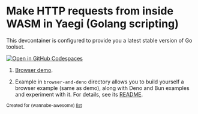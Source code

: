 # Make HTTP requests from inside WASM in Yaegi (Golang scripting)

This devcontainer is configured to provide you a latest stable version of Go toolset.

[![Open in GitHub Codespaces](https://github.com/codespaces/badge.svg)](https://codespaces.new/wasm-outbound-http-examples/yaegi)

1. [Browser demo](https://wasm-outbound-http-examples.github.io/yaegi/).

2. Example in `browser-and-deno` directory allows you to build yourself a browser example (same as demo), 
 along with Deno and Bun examples and experiment with it.
   For details, see its [README](browser-and-deno/README.md).

<sub>Created for (wannabe-awesome) [list](https://github.com/vasilev/HTTP-request-from-inside-WASM)</sub>
